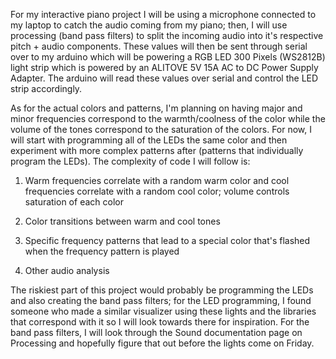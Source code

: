 For my interactive piano project I will be using a microphone connected to my laptop to catch the audio coming from my piano; then, I will use processing (band pass filters) to split the incoming audio into it's respective pitch + audio components. These values will then be sent through serial over to my arduino which will be powering a RGB LED 300 Pixels (WS2812B) light strip which is powered by an ALITOVE 5V 15A AC to DC Power Supply Adapter. The arduino will read these values over serial and control the LED strip accordingly.

As for the actual colors and patterns, I'm planning on having major and minor frequencies correspond to the warmth/coolness of the color while the volume of the tones correspond to the saturation of the colors. For now, I will start with programming all of the LEDs the same color and then experiment with more complex patterns after (patterns that individually program the LEDs). The complexity of code I will follow is:

1. Warm frequencies correlate with a random warm color and cool frequencies correlate with a random cool color; volume controls saturation of each color

2. Color transitions between warm and cool tones

3. Specific frequency patterns that lead to a special color that's flashed when the frequency pattern is played

4. Other audio analysis

The riskiest part of this project would probably be programming the LEDs and also creating the band pass filters; for the LED programming, I found someone who made a similar
visualizer using these lights and the libraries that correspond with it so I will look towards there for inspiration. For the band pass filters, I will look through the Sound
documentation page on Processing and hopefully figure that out before the lights come on Friday.

